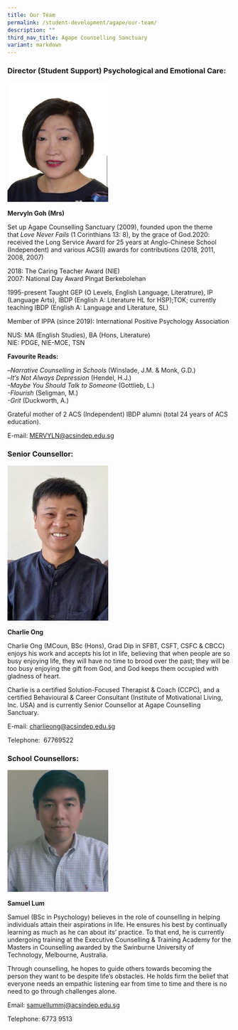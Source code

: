 ```yaml
---
title: Our Team
permalink: /student-development/agape/our-team/
description: ""
third_nav_title: Agape Counselling Sanctuary
variant: markdown
---
```

### Director (Student Support) Psychological and Emotional Care:

<img src="/images/Mervlyn-Goh.jpg" style="width:45%">

**Mervyln Goh (Mrs)**

Set up Agape Counselling Sanctuary (2009), founded upon the theme that&nbsp;_Love Never Fails_&nbsp;(1 Corinthians 13: 8), by the grace of God.2020: received the Long Service Award for 25 years at Anglo-Chinese School (Independent) and various ACS(I) awards for contributions (2018, 2011, 2008, 2007)

2018: The Caring Teacher Award (NIE) <br>
2007: National Day Award Pingat Berkebolehan

1995-present Taught GEP (O Levels, English Language, Literatrure), IP (Language Arts), IBDP (English A: Literature HL for HSP);TOK; currently teaching IBDP (English A: Language and Literature, SL)

Member of IPPA (since 2019): International Positive Psychology Association

NUS: MA (English Studies), BA (Hons, Literature) <br>
NIE: PDGE, NIE-MOE, TSN

**Favourite Reads:**

–_Narrative Counselling in Schools_&nbsp;(Winslade, J.M. &amp; Monk, G.D.)  
–_It’s Not Always Depression_&nbsp;(Hendel, H.J.)  
_\-Maybe You Should Talk to Someone_&nbsp;(Gottlieb, L.)  
_\-Flourish_&nbsp;(Seligman, M.)  
_\-Grit_&nbsp;(Duckworth, A.)

Grateful mother of 2 ACS (Independent) IBDP alumni (total 24 years of ACS education).

E-mail:&nbsp;[MERVYLN@acsindep.edu.sg](mailto:MERVYLN@acsindep.edu.sg)

### Senior Counsellor:

<img src="/images/Counseling/charlie%202023.jpeg" style="width:45%">

**Charlie Ong**

Charlie Ong (MCoun, BSc (Hons), Grad Dip in SFBT, CSFT, CSFC &amp; CBCC) enjoys his work and accepts his lot in life, believing that when people are so busy enjoying life, they will have no time to brood over the past; they will be too busy enjoying the gift from God, and God keeps them occupied with gladness of heart.

Charlie is a certified Solution-Focused Therapist &amp; Coach (CCPC), and a certified Behavioural &amp; Career Consultant (Institute of Motivational Living, Inc. USA) and is currently Senior Counsellor at Agape Counselling Sanctuary.

E-mail:&nbsp;[charlieong@acsindep.edu.sg](mailto:charlieong@acsindep.edu.sg)

Telephone:&nbsp; 67769522

### School Counsellors:

<img src="/images/Samuel-Lum-e1614669832723-248x300.jpg" style="width:45%">

**Samuel Lum**

Samuel (BSc in Psychology) believes in the role of counselling in helping individuals attain their aspirations in life. He ensures his best by continually learning as much as he can about its’ practice. To that end, he is currently undergoing training at the Executive Counselling &amp; Training Academy for the Masters in Counselling awarded by the Swinburne University of Technology, Melbourne, Australia.

Through counselling, he hopes to guide others towards becoming the person they want to be despite life’s obstacles. He holds firm the belief that everyone needs an empathic listening ear from time to time and there is no need to go through challenges alone.

Email:&nbsp;[samuellummj@acsindep.edu.sg](mailto:samuellummj@acsindep.edu.sg)

Telephone: 6773 9513

